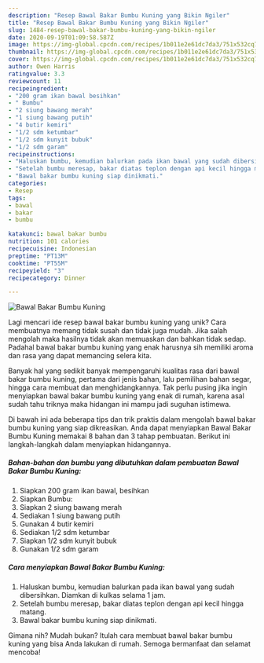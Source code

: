 ```yaml
---
description: "Resep Bawal Bakar Bumbu Kuning yang Bikin Ngiler"
title: "Resep Bawal Bakar Bumbu Kuning yang Bikin Ngiler"
slug: 1484-resep-bawal-bakar-bumbu-kuning-yang-bikin-ngiler
date: 2020-09-19T01:09:58.587Z
image: https://img-global.cpcdn.com/recipes/1b011e2e61dc7da3/751x532cq70/bawal-bakar-bumbu-kuning-foto-resep-utama.jpg
thumbnail: https://img-global.cpcdn.com/recipes/1b011e2e61dc7da3/751x532cq70/bawal-bakar-bumbu-kuning-foto-resep-utama.jpg
cover: https://img-global.cpcdn.com/recipes/1b011e2e61dc7da3/751x532cq70/bawal-bakar-bumbu-kuning-foto-resep-utama.jpg
author: Owen Harris
ratingvalue: 3.3
reviewcount: 11
recipeingredient:
- "200 gram ikan bawal besihkan"
- " Bumbu"
- "2 siung bawang merah"
- "1 siung bawang putih"
- "4 butir kemiri"
- "1/2 sdm ketumbar"
- "1/2 sdm kunyit bubuk"
- "1/2 sdm garam"
recipeinstructions:
- "Haluskan bumbu, kemudian balurkan pada ikan bawal yang sudah dibersihkan. Diamkan di kulkas selama 1 jam."
- "Setelah bumbu meresap, bakar diatas teplon dengan api kecil hingga matang."
- "Bawal bakar bumbu kuning siap dinikmati."
categories:
- Resep
tags:
- bawal
- bakar
- bumbu

katakunci: bawal bakar bumbu 
nutrition: 101 calories
recipecuisine: Indonesian
preptime: "PT13M"
cooktime: "PT55M"
recipeyield: "3"
recipecategory: Dinner

---
```



![Bawal Bakar Bumbu Kuning](https://img-global.cpcdn.com/recipes/1b011e2e61dc7da3/751x532cq70/bawal-bakar-bumbu-kuning-foto-resep-utama.jpg)

Lagi mencari ide resep bawal bakar bumbu kuning yang unik? Cara membuatnya memang tidak susah dan tidak juga mudah. Jika salah mengolah maka hasilnya tidak akan memuaskan dan bahkan tidak sedap. Padahal bawal bakar bumbu kuning yang enak harusnya sih memiliki aroma dan rasa yang dapat memancing selera kita.

Banyak hal yang sedikit banyak mempengaruhi kualitas rasa dari bawal bakar bumbu kuning, pertama dari jenis bahan, lalu pemilihan bahan segar, hingga cara membuat dan menghidangkannya. Tak perlu pusing jika ingin menyiapkan bawal bakar bumbu kuning yang enak di rumah, karena asal sudah tahu triknya maka hidangan ini mampu jadi suguhan istimewa.




Di bawah ini ada beberapa tips dan trik praktis dalam mengolah bawal bakar bumbu kuning yang siap dikreasikan. Anda dapat menyiapkan Bawal Bakar Bumbu Kuning memakai 8 bahan dan 3 tahap pembuatan. Berikut ini langkah-langkah dalam menyiapkan hidangannya.

<!--inarticleads1-->

##### Bahan-bahan dan bumbu yang dibutuhkan dalam pembuatan Bawal Bakar Bumbu Kuning:

1. Siapkan 200 gram ikan bawal, besihkan
1. Siapkan  Bumbu:
1. Siapkan 2 siung bawang merah
1. Sediakan 1 siung bawang putih
1. Gunakan 4 butir kemiri
1. Sediakan 1/2 sdm ketumbar
1. Siapkan 1/2 sdm kunyit bubuk
1. Gunakan 1/2 sdm garam




<!--inarticleads2-->

##### Cara menyiapkan Bawal Bakar Bumbu Kuning:

1. Haluskan bumbu, kemudian balurkan pada ikan bawal yang sudah dibersihkan. Diamkan di kulkas selama 1 jam.
1. Setelah bumbu meresap, bakar diatas teplon dengan api kecil hingga matang.
1. Bawal bakar bumbu kuning siap dinikmati.




Gimana nih? Mudah bukan? Itulah cara membuat bawal bakar bumbu kuning yang bisa Anda lakukan di rumah. Semoga bermanfaat dan selamat mencoba!
